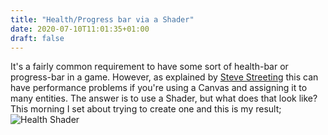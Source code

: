 ```yaml
---
title: "Health/Progress bar via a Shader"
date: 2020-07-10T11:01:35+01:00
draft: false
---
```

It's a fairly common requirement to have some sort of health-bar or progress-bar in a game. However, as explained by [Steve Streeting](https://www.stevestreeting.com/2019/02/22/enemy-health-bars-in-1-draw-call-in-unity) this can have performance problems if you're using a Canvas and assigning it to many entities. The answer is to use a Shader, but what does that look like? This morning I set about trying to create one and this is my result;
<img src="/images/home/HealthShader.png" alt="Health Shader"/>

<!--more-->